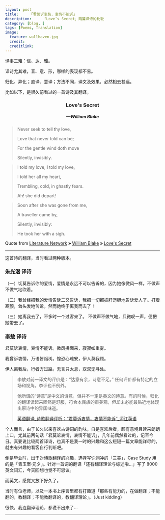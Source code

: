 ```yaml
---
layout: post  
title:     「君莫诉衷情，衷情不能诉」
description:     「Love‘s Secret」两篇译诗的比较
category: [blog, ]  
tags: [Poems, Translation]  
image:
  feature: wallhaven.jpg
  credit:   
  creditlink:   
---
```


译事三难：信、达、雅。

译诗尤其难，音、意、形，哪样的表现都不易。

归化、异化；直译、意译；方法不同，译文及效果，必然相去甚远。


比如以下，是很久前看过的一首诗及其翻译。


### <center>Love's Secret</center>

##### <center>—William Blake</center>


> Never seek to tell thy love,
>
> Love that never told can be;
> 
> For the gentle wind doth move
> 
> Silently, invisibly.



> I told my love, I told my love,
> 
> I told her all my heart,
> 
> Trembling, cold, in ghastly fears.
> 
> Ah! she did depart!



> Soon after she was gone from me,
> 
> A traveller came by,
> 
> Silently, invisibly:
> 
> He took her with a sigh.
> 


Quote from <a href= "http://www.online-literature.com" class = "dir" title = "Literature Network">Literature Network</a><b> &raquo; </b><a href = "http://www.online-literature.com/blake/" class = "dir" title = "William Blake">William Blake</a><b> &raquo; </b><a href = "http://www.online-literature.com/blake/621/" class = "dir" title = "Love's Secret">Love's Secret</a> 

***

这首诗的翻译，当时看过两种版本。

### [朱光潜](https://www.wikiwand.com/zh-sg/%E6%9C%B1%E5%85%89%E6%BD%9C) 译诗

（一）切莫告诉你的爱情，爱情是永远不可以告诉的，因为她像微风一样，不做声不做气地吹着。 

（二）我曾经把我的爱情告诉二又告诉，我把一切都披肝沥胆地告诉爱人了。打着寒颤，耸头发地苦诉，然而她终于离我而去了！ 

（三）她离我去了，不多时一个过客来了。 
不做声不做气地，只微叹一声，便把她带去了。

### [李敖](https://www.wikiwand.com/zh-sg/%E6%9D%8E%E6%95%96) 译诗

君莫诉衷情，衷情不能诉。微风拂面来，寂寂如重雾。

我曾诉衷情，万语皆烟树。惶恐心难安，伊人莫我顾。

伊人离我后，行者方过路。无言只太息，双双无寻处。


> 李敖对前一译文的评价是：“达意有余，诗意不足。” 任何评价都有特定的立场和视角。李评也不例外。
> 
> 他所谓的“诗意”是中文的诗意，但并不一定是英文的诗意。有的时候，归化的翻译读起来固然是舒服，符合本民族的审美观，但却未必能最贴近地体现出原诗中的异国味道。
> 
> [英语翻译_诗歌翻译评析：“君莫诉衷情，衷情不能诉”_沪江英语](http://www.hjenglish.com/fanyi/p165310/)


个人而言，由于长久以来喜欢古诗词的韵味，自是喜欢后者，颇有意境且读来朗朗上口，尤其前两句话「君莫诉衷情，衷情不能诉」，几年前偶然看过的，记至今日。真要说比较两首译诗，也真不是我一时的兴趣和这么短短一篇文章能详尽的，就由有兴趣的看客自行判断吧。

倒是毕业时，出于对诗歌翻译的兴趣，选择写许渊冲的「三美」，Case Study 用的是「青玉案·元夕」。针对一首词的翻译「还有翻译理论与综述啦...」写了 8000 英文词汇，今天回想也觉不可思议。

而英文，感觉又放下好久了。

当时有位老师，以及一本书上序言里都有打趣道「那些有能力的，在做翻译；不能翻的，教翻译；不能教翻译的，教翻译理论」。（Just kidding）

很快，我连翻译理论，都说不出来了...

***
